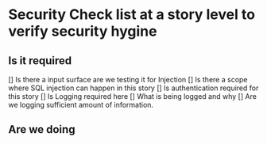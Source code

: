 # Security Check list at a story level to verify security hygine

## Is it required
[] Is there a input surface are we testing it for Injection
[] Is there a scope where SQL injection can happen in this story
[] Is authentication required for this story
[] Is Logging required here
[] What is being logged and why
[] Are we logging sufficient amount of information.

## Are we doing